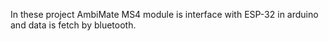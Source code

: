 In these project AmbiMate MS4 module is interface with ESP-32 in arduino and data is fetch by bluetooth.
